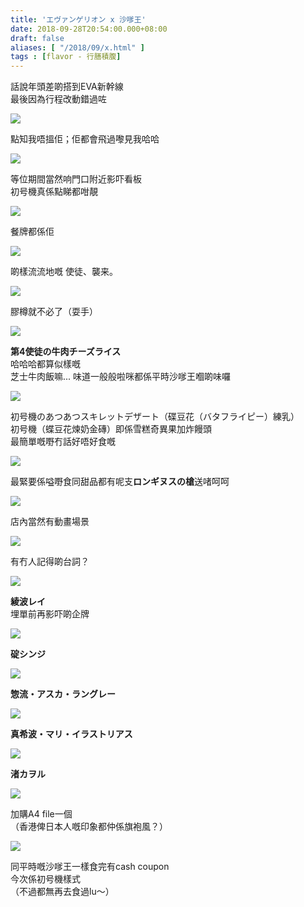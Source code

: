 ```yaml
---
title: 'エヴァンゲリオン x 沙嗲王'
date: 2018-09-28T20:54:00.000+08:00
draft: false
aliases: [ "/2018/09/x.html" ]
tags : [flavor - 行膳積腹]
---
```


話說年頭差啲搭到EVA新幹線  
最後因為行程改動錯過咗  

![](/images/nervxsatayking.jpg)

點知我唔搵佢；佢都會飛過嚟見我哈哈  

![](https://ono0ca.ch.files.1drv.com/y4m9mOhAKYHQGhk_pPLP-YofWk4MNS90ARM_v-OovtvJU0nMJJWPeMfZhon5S1y01MQTbozx41SD5LNf9_6ho5HHUt3i1xckePRnBrfVylfxGIJts_4sQdiAPu3teL1ItYszQw4hc9OHfL0gliVSKEe4eD7neG59GRCUQfgoA7C42hipLRSZjtUk5h1EcPOl4FRNSF3dBAtTfJxhwYuQDsraw?width=349&height=660&cropmode=none)

等位期間當然响門口附近影吓看板  
初号機真係點睇都咁靚  

![](https://onmlbg.ch.files.1drv.com/y4mRfL9iMiV57Yuemi_CBZVDp5UYR9RHDyYa8251iUnRGkVWJQIbWwDq7WGWjsSITspchS_fKyvYQ88V8xEDnrC0hCvJBgTZ_Op26zb-cwXpQqI4E3ZWvJu0vLSzPhUZSKySKL_6dyjHgs4Xx-gpJdOC9tUjtXhjIzwSzdYJzUJ1Fl2xWSeueQa6I507GKDU9vF5Ms_ACRoupZQc-tbWOq-kQ?width=349&height=660&cropmode=none)

餐牌都係佢  

![](https://s3awha.ch.files.1drv.com/y4mteuSPvC9gdGEomIMs9ZnbFkNnnON0puhjnb3_c9Ty35LsoT0VqM7sz9nHsjPMVJMp7R6suXIlibvk5zpo7X2xGxJE0w1FDu-wPLa62RYEfU33ctu23QhxaWw2ZaZv92hDazghjNB7BP34uLVt22sqM7RxojEGHL_IUBojzfHwk17fj46Za1ETtZyHIkeXFTwOdyzBthq3XYGTs_P85rHfA?width=660&height=349&cropmode=none)

啲樣流流地嘅 使徒、襲来。  

![](https://s3z6mw.ch.files.1drv.com/y4mikGsQZp8CWEctqATlzpIxaGBY_F6IrlKkSKBOejVcieiD-0Sk74AQv2qwG33NXYTblEu_5uT6pEKpVAM4n3tB-C06RgtktdrkWMQFMGmPoXho0fzzS9ffGKiWwSpS8SAcW9GVG6D2u4ASe77g95G9MdJfL1DZXW1g0IqviezTf_CkD6JBPWfpmgb1s-H5k19-4v-L0hnYiH04vPvscTs3A?width=660&height=349&cropmode=none)

膠樽就不必了（耍手）  

![](https://s3ycvw.ch.files.1drv.com/y4meephYvwABceM4Q2YfAIWPHYG73EiIdiJ_BGMW3wpjHX7ce5Ubdwi9WJSf9XeRmBDw90UjtfPLAyhS3GTTc18ZiVIg9qTC5XqeWeq_HELYuwaXScU3-0anZZIpqgoEZwcvHuIZjy1y-vFd7wYOUdVqUO3YSn3oT1J8Gh-HH5VZPrvdNiBY7_oFzL8bOIuD5Kh17uzoJ301jYRrdSq4RgGgA?width=660&height=349&cropmode=none)

**第4使徒の牛肉チーズライス**  
哈哈哈都算似樣嘅  
芝士牛肉飯嘛... 味道一般般啦咪都係平時沙嗲王嗰啲味囉  

![](https://sahtpa.ch.files.1drv.com/y4mDjiJKhVkM_4Xco2zMI1H0q9KV7wsr5i3yj-NPx60s14DDmhCzLSj3oC1c8EQKrViIgJ0WbxZJYr9iVdQxuymcJKgmEAs64JTnvgTjS6djoz_TzsHcUm014PvEVaGCneZbw5aDBJavUMKWKjQf9AmIh-9urZ3BYlK71ArmzGLI_TwQGWZ606CGLJ4yF5W7Z0fXFwEXoDa3wT5FA9NhkqamA?width=660&height=349&cropmode=none)

初号機のあつあつスキレットデザート（碟豆花（バタフライピー）練乳）  
初号機（蝶豆花煉奶金磚）即係雪糕奇異果加炸饅頭  
最簡單嘅嘢冇話好唔好食嘅  

![](https://mkbqkw.ch.files.1drv.com/y4mCkSpuWSTUEeyqA9C_4rPsiPrGuPHkfvCd3-XybyeCWPkNeNEB6DyFVRVuSybJnXZ2E1Ow1UgwkkkatSN1dlqt4Yr_yPOpeOq31fQ6CpyOVUTmw5IgqQYDvauRUJoZZdMdHNJlmmeGpyJuJc_f6E4JSpZxLqssCNIEPqJrxdG9nbhyCUPG40lnrLNKAXtFUJtCRjTdZN_e2GOqrpxt0nkNQ?width=660&height=371&cropmode=none)

最緊要係嗌嘢食同甜品都有呢支**ロンギヌスの槍**送啫呵呵  

![](https://s3zlpq.ch.files.1drv.com/y4m9a5St_ZiUcEF5nXn1lKChwSdn2OWq0KJoItNMarqrkDZJC6p23g-Traa4OgqkqRmzPv-euJSLNelgaZLCUZeL1pJdRO9MWmPX6O9k-M8FwzVuh6CQ0wT1jE5F_BjZWfrVdSiGxbYjM7GLbm4zdlViHJ_fmPsF850UeBaU94E_zdmcRFg2pHIbhLpEBe2GSl3sIDSawb-S9dG3FI4dNrgEg?width=660&height=349&cropmode=none)

店內當然有動畫場景  

![](https://s3bmbq.ch.files.1drv.com/y4mIeJeq3wXPRactBn1cEnj1UCqurlw9zUo50u8ebuWlsZqWN9hP9jtum8IwUI-tDVbLpVSaLpkLHO1FAnEK4EpNCH-3D5H6AU0L3xW0euZdI3ErvuLK_WtyW5bM2qHio_f6k1CsZfE4iCiO5EZ0V9-cNDX4Pafy1CWt4R2PQSPNkxZKdYT-chnHuhK9ZqcKZh4lyMObGGy650L8UW1eMVOOA?width=660&height=349&cropmode=none)

有冇人記得啲台詞？  

![](https://s3yvea.ch.files.1drv.com/y4mZ8adazWfOxORvjeLFVGxjXgHBYQO2lXb2ayKkI4Ng9roOhvzvOIFwzqFrGppucIcpm231QluwxYvzxFW5IQiuvLCA3ieIQ5wecq0XmmcU2yZHFKKoVptlVd82_t4HGLDmjwbAbuCkg1fulHBhBsYl516T2QQKqs2PqfFKjnk7wxyYq89QXhYZMEBqE5pxoNP7izn1Pt1o2b67mm8V1djuA?width=349&height=660&cropmode=none)

**綾波レイ**  
埋單前再影吓啲企牌  

![](https://s3by3w.ch.files.1drv.com/y4mr-hyMdVxlWs594uSuQqMNcTkwqXpyPCR0MRsZ7bMT1pLkYmSgckKHGTIPjKSRIUAz2tXBV6_YJUAbDwmKJNLSklX87ldte_GfX2utOvex3kYZdPrzj3QEVVhQfXXRwGobYnl9jirB24IswDhTbIs8SQuj9DMVQDsJ1zeSPt35deF8-9n-hCYcZ5UeJjGRBGPGsE8kHyo8woeLdlSrcx11Q?width=349&height=660&cropmode=none)

**碇シンジ**  

![](https://safubq.ch.files.1drv.com/y4mvkH8arUBpB3ohcN7bkAPgKSXWuh_Dvjxyk3Hvuyjvs3sj73eJL-UhAjP_jB__v3P5DjY44RQ326aExe5wcxO27536uO9NbDtcTZaNAMoTxK0vXhyJs_WiTTvX5Bs8n2ngSi9gtr9li_1Ouz0IPrs4Za6vq9LIXP2mtXl4I3wCEFBtX-nOIaj7ESs9DOC01-hskSCv2gqTjyOau9f0ISYmA?width=349&height=660&cropmode=none)

**惣流・アスカ・ラングレー**  

![](https://s3y9aw.ch.files.1drv.com/y4mH9oayRkHWNTKOKNDLAhwxC-OVCzlU3FSTSe6ztw-Nt8V2qJEOULO93vr82RbGM4VIIE53IgPqAGnc90PK7nNMme1olYb_job9xiBCZ6ZshXlMXryvptN4AHTsclQamWegKT7p_8U8mAxwF0F26Qh1F_uqR7-20k8a2CfM3iuVuc9Glm95vvuHM7C4NtKChFaNeq08i6rWLrLfMpGes16dw?width=349&height=660&cropmode=none)

**真希波・マリ・イラストリアス**  

![](https://saej4g.ch.files.1drv.com/y4mumi61nUKB3oKYeGjEh1o4FW2xslKRBJyhyHBIzXaaRSTB5AqEr-un-Dfeqe2uWIvi9MvCnm9TLsVtTdqHLCVJJp765kbBzEwI6ecg1ZhSinEa_bzXa-EoGKeezsiTr09dX5QHpSmhIZ-GDnLfRx79MCcCIfhVW9JV8oTEpB8wWZcAtGLluCYtaJImLpnKxu3urNkWGttFP_8OCANX6Vaow?width=349&height=660&cropmode=none)

**渚カヲル**  

![](https://sahapw.ch.files.1drv.com/y4mA4fgQjQdBTdT7Vq8NKdSjCKyXYasONqx1mwSxaNzc2-tQQ3TkIO9fyTs1vuXGILsGLR9-jAvolc6P5ePy9VNeu26SN15oIZO7i2XmLLV-2KV6fDz2-O58A_eU4IpIHUVaLWNh38LhcILGIM4znHjzdkBO40eI9pb8DJtS5siQGh4q9_yP46KtG7exoiCx4PckI6eiJsDsJoNKkuglVCzPg?width=349&height=660&cropmode=none)

加購A4 file一個  
（香港俾日本人嘅印象都仲係旗袍風？）  

![](https://saf1ta.ch.files.1drv.com/y4mjzYEy34OpfnYfqVqUzt3wbue_B2pOgwkl1th0ltYsCD8vk3KUxZUJfHTL6PNI6UL6RGCdcdOjSPEHXrK6NIP_YMAPJFutOtpxDl4K3cB1WpyrogcZx1WmMGBnkBUDRkOrMbawpskN5S-xojDI-31DjT2JI9Ry7sl5jM078p28IraxTXGVp2nQGj7NR3l-FbAsQYhZEG3ay5qlAd3W1stmA?width=349&height=660&cropmode=none)

同平時嘅沙嗲王一樣食完有cash coupon  
今次係初号機樣式  
（不過都無再去食過lu～）